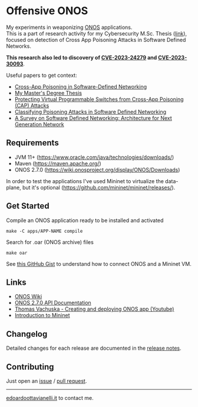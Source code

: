 # Offensive ONOS

My experiments in weaponizing [ONOS](https://github.com/opennetworkinglab/onos) applications.  
This is a part of research activity for my Cybersecurity M.Sc. Thesis ([link](https://github.com/edoardottt/master-degree-thesis/)), focused on detection of Cross App Poisoning Attacks in Software Defined Networks.  

**This research also led to discovery of [CVE-2023-24279](https://nvd.nist.gov/vuln/detail/CVE-2023-24279) and [CVE-2023-30093](https://nvd.nist.gov/vuln/detail/CVE-2023-30093)**.

Useful papers to get context:

<!-- - "Cross App Poisoning Attacks Detection in Software Defined Networks" by Edoardo Ottavianelli and Marco Polverini -->
- [Cross-App Poisoning in Software-Defined Networking](https://dl.acm.org/doi/10.1145/3243734.3243759)
- [My Master's Degree Thesis](https://www.researchgate.net/publication/371491370_Proposal_and_Investigation_of_a_framework_for_Cross_App_Poisoning_attacks_detection_in_Software_Defined_Networks)
- [Protecting Virtual Programmable Switches from Cross-App Poisoning (CAP) Attacks](https://ieeexplore.ieee.org/document/9789775)
- [Classifying Poisoning Attacks in Software Defined Networking](https://ieeexplore.ieee.org/abstract/document/8920310)
- [A Survey on Software Defined Networking: Architecture for Next Generation Network](https://arxiv.org/abs/2001.10165)

## Requirements

- JVM 11+ (<https://www.oracle.com/java/technologies/downloads/>)
- Maven (<https://maven.apache.org/>)
- ONOS 2.7.0 (<https://wiki.onosproject.org/display/ONOS/Downloads>)

In order to test the applications I've used Mininet to virtualize the data-plane, but it's optional (<https://github.com/mininet/mininet/releases/>).

## Get Started

Compile an ONOS application ready to be installed and activated

```console
make -C apps/APP-NAME compile
```

Search for .oar (ONOS archive) files

```console
make oar
```

See [this GitHub Gist](https://gist.github.com/edoardottt/a8717c7601a552a5deb832f598d6d288) to understand how to connect ONOS and a Mininet VM.

## Links

- [ONOS Wiki](https://wiki.onosproject.org/display/ONOS/ONOS)
- [ONOS 2.7.0 API Documentation](https://api.onosproject.org/2.7.0/apidocs/)
- [Thomas Vachuska - Creating and deploying ONOS app (Youtube)](https://www.youtube.com/watch?v=mzQubYhJhro&ab_channel=ThomasVachuska)
- [Introduction to Mininet](https://github.com/mininet/mininet/wiki/Introduction-to-Mininet)

## Changelog

Detailed changes for each release are documented in the [release notes](https://github.com/edoardottt/offensive-onos-apps/releases).

## Contributing

Just open an [issue](https://github.com/edoardottt/offensive-onos-apps/issues) / [pull request](https://github.com/edoardottt/offensive-onos-apps/pulls).

-------

[edoardoottavianelli.it](https://www.edoardoottavianelli.it/) to contact me.
